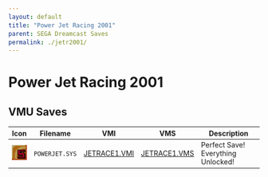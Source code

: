 ```yaml
---
layout: default
title: "Power Jet Racing 2001"
parent: SEGA Dreamcast Saves
permalink: ./jetr2001/
---
```

# Power Jet Racing 2001

## VMU Saves

| Icon | Filename | VMI | VMS | Description |
|------|----------|-----|-----|-------------|
| ![Power Jet Racing 2001](../icons/POWERJET.SYS.GIF) | `POWERJET.SYS` | [JETRACE1.VMI](JETRACE1.VMI) | [JETRACE1.VMS](JETRACE1.VMS) | Perfect Save! Everything Unlocked! |
